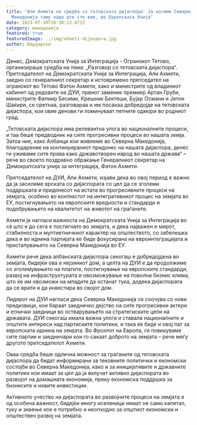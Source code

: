 ```yaml
---
title: "Али Ахмети на средба со тетовската дијаспора: Ја носиме Северна
  Македонија таму каде што сте вие, во Европската Унија"
date: 2023-07-30T16:30:13.872Z
category: македонија
featured: true
featuredImage: ../img/ahmeti-dijaspora.jpg
author: Вардарски
---
```

<!--StartFragment-->

Денес, Демократската Унија за Интеграција – Огранокот Тетово, организираше средба на тема: „Разговор со тетовската дијаспора“. Претседателот на Демократската Унија за Интеграција, Али Ахмети, заедно со генералниот секретар и истовремено претседател на огранокот во Тетово Фатон Ахмети, како и министрите од владиниот кабинет од редовите на ДУИ, првиот заменик премиер Артан Груби, министрите Фатмир Бесими, Крешник Бектеши, Бујар Османи и Јетон Шаќири, се сретнаа, разговараа и им посакаа добредојде на тетовската дијаспора, кои овие денови ги поминуваат летните одмори во родниот град.

„Тетовската дијаспора има релевантна улога во националните процеси, и таа беше предводник на сите прогресивни процеси во нашата земја. Затоа ние, како Албанци кои живееме во Северна Македонија, благодарение на континуираниот придонес на нашата дијаспора, денес ги уживаме сите права како државотворен народ во нашата држава“ – рече во своето поздравно обраќање Генералниот секретар на Демократската унија за интеграција, Фатон Ахмети.

Претседателот на ДУИ, Али Ахмети, изјави дека во овој период е важно да ја засилиме врската со дијаспората со цел да се зголеми поддршката и придонесот на истата во прогресивните процеси на земјата, особено во контекстот на интегративниот процес на земјата во ЕУ, постигнувањето на европските вредности и стандарди и подобрувањето на квалитетот на животот на граѓаните.

Ахмети ја нагласи важноста на Демократската Унија за Интеграција во сè што е до сега е постигнато во земјата, и дека најважен е мирот, стабилноста и мултиетничкиот карактер на општеството, со забелешка дека и во иднина партијата ќе биде фокусирана на евроинтеграцијата и пристапувањето на Северна Македонија во ЕУ.

Ахмети рече дека албанската дијаспора секогаш е добредојдена во земјата, бидејќи ова е нејзиниот дом, а целта на ДУИ е да продолжиме со зголемувањето на платите, постигнување на европските стандарди, развој на инфраструктурата и овозможување на поволна бизнис клима, што ќе им овозможи на младите да останат тука, додека дијаспората да се врати и да инвестира во својот дом.

Лидерот на ДУИ нагласи дека Северна Македонија се соочува со нови предизвици, кои бараат заедничко дејство на сите прогресивни актери и етнички заедници во остварувањето на стратегиските цели на државата. ДУИ секогаш имала важна улога и ставала националните и општите интереси над партиските политики, и така ќе биде и овој пат за европската иднина на земјата. Во Фронтот на Европа, ги повикуваме сите партии и заедничари кои го сакаат доброто на земјата – рече меѓу другото претседателот Ахмети.

Оваа средба беше одлична можност за граѓаните од тетовската дијаспора да бидат информирани за тековните политички и економски состојби во Северна Македонија, како и за иницијативите и државните политики кои имаат за цел да ја вклучат активно дијаспората во развојот на домашната економија, преку економска поддршка за бизнисите и новите инвестиции.

Активното учество на дијаспората во развојните процеси на земјата е од особена важност, бидејќи многу иселеници имаат не само капитал, туку и знаење кое е потребно и неопходно за општиот економски и општествен развој на земјата.

<!--EndFragment-->